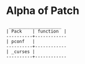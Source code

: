 # Alpha of Patch

	 ____________________
	| Pack    | function  | 
	----------+------------
	| pconf   |
	----------+------------
	| _curses |
	----------+------------
